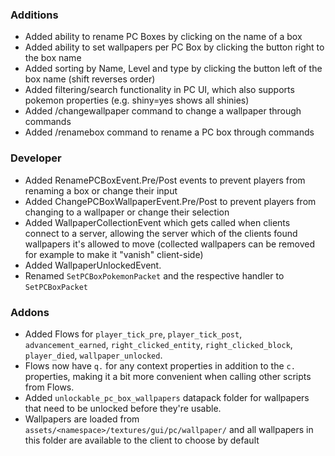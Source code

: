 ### Additions
- Added ability to rename PC Boxes by clicking on the name of a box
- Added ability to set wallpapers per PC Box by clicking the button right to the box name
- Added sorting by Name, Level and type by clicking the button left of the box name (shift reverses order)
- Added filtering/search functionality in PC UI, which also supports pokemon properties (e.g. shiny=yes shows all shinies)
- Added /changewallpaper <player> <boxNumber> <wallpaper> command to change a wallpaper through commands
- Added /renamebox <player> <boxNumber> <name> command to rename a PC box through commands

### Developer
- Added RenamePCBoxEvent.Pre/Post events to prevent players from renaming a box or change their input
- Added ChangePCBoxWallpaperEvent.Pre/Post to prevent players from changing to a wallpaper or change their selection
- Added WallpaperCollectionEvent which gets called when clients connect to a server, allowing the server which of the clients found wallpapers it's allowed to move (collected wallpapers can be removed for example to make it "vanish" client-side)
- Added WallpaperUnlockedEvent.
- Renamed `SetPCBoxPokemonPacket` and the respective handler to `SetPCBoxPacket`

### Addons
- Added Flows for `player_tick_pre`, `player_tick_post`, `advancement_earned`, `right_clicked_entity`, `right_clicked_block`, `player_died`, `wallpaper_unlocked`.
- Flows now have `q.` for any context properties in addition to the `c.` properties, making it a bit more convenient when calling other scripts from Flows.
- Added `unlockable_pc_box_wallpapers` datapack folder for wallpapers that need to be unlocked before they're usable.
- Wallpapers are loaded from `assets/<namespace>/textures/gui/pc/wallpaper/` and all wallpapers in this folder are available to the client to  choose by default
